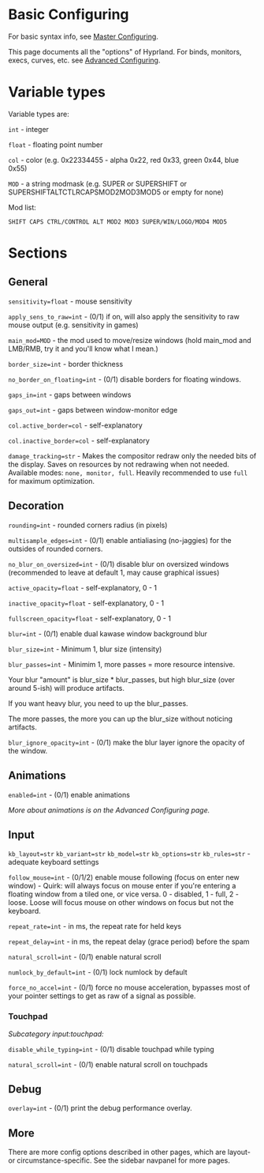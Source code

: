 # Basic Configuring

For basic syntax info, see [Master Configuring](https://github.com/vaxerski/Hyprland/wiki/Configuring-Hyprland).

This page documents all the "options" of Hyprland. For binds, monitors, execs, curves, etc. see [Advanced Configuring](https://github.com/vaxerski/Hyprland/wiki/Advanced-config).

# Variable types
Variable types are:

`int` - integer

`float` - floating point number

`col` - color (e.g. 0x22334455 - alpha 0x22, red 0x33, green 0x44, blue 0x55)

`MOD` - a string modmask (e.g. SUPER or SUPERSHIFT or SUPERSHIFTALTCTLRCAPSMOD2MOD3MOD5 or empty for none)

Mod list:
```
SHIFT CAPS CTRL/CONTROL ALT MOD2 MOD3 SUPER/WIN/LOGO/MOD4 MOD5
```

# Sections

## General

`sensitivity=float` - mouse sensitivity

`apply_sens_to_raw=int` - (0/1) if on, will also apply the sensitivity to raw mouse output (e.g. sensitivity in games)

`main_mod=MOD` - the mod used to move/resize windows (hold main_mod and LMB/RMB, try it and you'll know what I mean.)

`border_size=int` - border thickness

`no_border_on_floating=int` - (0/1) disable borders for floating windows. 

`gaps_in=int` - gaps between windows

`gaps_out=int` - gaps between window-monitor edge

`col.active_border=col` - self-explanatory

`col.inactive_border=col` - self-explanatory

`damage_tracking=str` - Makes the compositor redraw only the needed bits of the display. Saves on resources by not redrawing when not needed. Available modes: `none, monitor, full`. Heavily recommended to use `full` for maximum optimization.

## Decoration

`rounding=int` - rounded corners radius (in pixels)

`multisample_edges=int` - (0/1) enable antialiasing (no-jaggies) for the outsides of rounded corners.

`no_blur_on_oversized=int` - (0/1) disable blur on oversized windows (recommended to leave at default 1, may cause graphical issues)

`active_opacity=float` - self-explanatory, 0 - 1

`inactive_opacity=float` - self-explanatory, 0 - 1

`fullscreen_opacity=float` - self-explanatory, 0 - 1

`blur=int` - (0/1) enable dual kawase window background blur

`blur_size=int` - Minimum 1, blur size (intensity)

`blur_passes=int` - Minimim 1, more passes = more resource intensive.
    
Your blur "amount" is blur_size * blur_passes, but high blur_size (over around 5-ish) will produce artifacts.
    
If you want heavy blur, you need to up the blur_passes.

The more passes, the more you can up the blur_size without noticing artifacts.

`blur_ignore_opacity=int` - (0/1) make the blur layer ignore the opacity of the window.

## Animations

`enabled=int` - (0/1) enable animations

_More about animations is on the Advanced Configuring page._

## Input

`kb_layout=str` `kb_variant=str` `kb_model=str` `kb_options=str` `kb_rules=str` - adequate keyboard settings

`follow_mouse=int` - (0/1/2) enable mouse following (focus on enter new window) - Quirk: will always focus on mouse enter if you're entering a floating window from a tiled one, or vice versa. 0 - disabled, 1 - full, 2 - loose. Loose will focus mouse on other windows on focus but not the keyboard.

`repeat_rate=int` - in ms, the repeat rate for held keys

`repeat_delay=int` - in ms, the repeat delay (grace period) before the spam

`natural_scroll=int` - (0/1) enable natural scroll

`numlock_by_default=int` - (0/1) lock numlock by default

`force_no_accel=int` - (0/1) force no mouse acceleration, bypasses most of your pointer settings to get as raw of a signal as possible.

### Touchpad
_Subcategory input:touchpad:_

`disable_while_typing=int` - (0/1) disable touchpad while typing

`natural_scroll=int` - (0/1) enable natural scroll on touchpads

## Debug

`overlay=int` - (0/1) print the debug performance overlay.

## More 
There are more config options described in other pages, which are layout- or circumstance-specific. See the sidebar navpanel for more pages.
